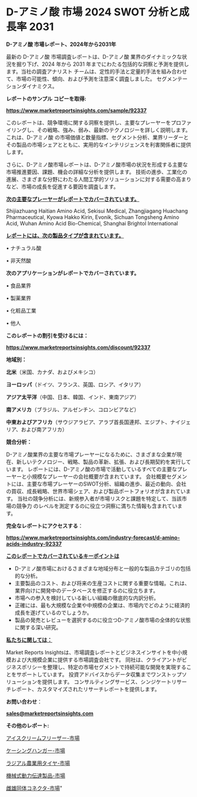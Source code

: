 # D-アミノ酸 市場 2024 SWOT 分析と成長率 2031

<strong>D-アミノ酸 市場レポート、2024年から2031年</strong>

最新の D-アミノ酸 市場調査レポートは、D-アミノ酸 業界のダイナミックな状況を掘り下げ、2024 年から 2031 年までにわたる包括的な洞察と予測を提供します。当社の調査アナリスト チームは、定性的手法と定量的手法を組み合わせて、市場の可能性、傾向、および予測を注意深く調査しました。 セグメンテーションダイナミクス。



<strong>レポートのサンプル コピーを取得:</strong> <a href=https://www.marketreportsinsights.com/sample/92337>

<strong><u>https://www.marketreportsinsights.com/sample/92337</u></strong></a>

このレポートは、競争環境に関する洞察を提供し、主要なプレーヤーをプロファイリングし、その戦略、強み、弱み、最新のテクノロジーを詳しく説明します。 これは、D-アミノ酸 の市場価値と数量指標、セグメント分析、業界リーダーとその製品の市場シェアとともに、実用的なインテリジェンスを利害関係者に提供します。

さらに、D-アミノ酸市場レポートは、D-アミノ酸市場の状況を形成する主要な市場推進要因、課題、機会の詳細な分析を提供します。 技術の進歩、工業化の進展、さまざまな分野にわたる人間工学的ソリューションに対する需要の高まりなど、市場の成長を促進する要因を調査します。



<strong><u>次の主要なプレーヤーがレポートでカバーされています。</u></strong>

Shijiazhuang Haitian Amino Acid, Sekisui Medical, Zhangjiagang Huachang Pharmaceutical, Kyowa Hakko Kirin, Evonik, Sichuan Tongsheng Amino Acid, Wuhan Amino Acid Bio-Chemical, Shanghai Brightol International



<strong><u><b>レポートには、次の製品タイプが含まれています。</b></u></strong>

• ナチュラル酸

• 非天然酸



<strong><b>次のアプリケーションがレポートでカバーされています。</b></strong>

• 食品業界

• 製薬業界

• 化粧品工業

• 他人



<strong><b>このレポートの割引を受けるには：</b></strong><a href=https://www.marketreportsinsights.com/discount/92337>

<strong><u>https://www.marketreportsinsights.com/discount/92337</u></strong></a>



<strong>地域別：</strong>



<strong>北米</strong>（米国、カナダ、およびメキシコ）



<strong>ヨーロッパ</strong>（ドイツ、フランス、英国、ロシア、イタリア）



<strong>アジア太平洋</strong>（中国、日本、韓国、インド、東南アジア）



<strong>南アメリカ</strong>（ブラジル、アルゼンチン、コロンビアなど）



<strong>中東およびアフリカ</strong>（サウジアラビア、アラブ首長国連邦、エジプト、ナイジェリア、および南アフリカ）



<strong>競合分析：</strong>

D-アミノ酸業界の主要な市場プレーヤーになるために、さまざまな企業が現在、新しいテクノロジー、戦略、製品の革新、拡張、および長期契約を実行しています。 レポートには、D-アミノ酸の市場で活動しているすべての主要なプレーヤーと小規模なプレーヤーの会社概要が含まれています。 会社概要セグメントには、主要な市場プレーヤーのSWOT分析、組織の進歩、最近の動向、会社の買収、成長戦略、世界市場シェア、および製品ポートフォリオが含まれています。 当社の競争分析には、新規参入者が市場リスクと課題を特定して、当該市場の競争力 のレベルを測定するのに役立つ洞察に満ちた情報も含まれています。



<strong>完全なレポートにアクセスする</strong>：

<a href=https://www.marketreportsinsights.com/industry-forecast/d-amino-acids-industry-92337>

<strong><u>https://www.marketreportsinsights.com/industry-forecast/d-amino-acids-industry-92337</u></strong></a>



<strong><u><b>このレポートでカバーされているキーポイントは</b></u></strong>
<ul>
  <li>D-アミノ酸市場におけるさまざまな地域分布と一般的な製品カテゴリの包括的な分析。</li>
  <li>主要製品のコスト、および将来の生産コストに関する重要な情報。これは、業界向けに開発中のデータベースを修正するのに役立ちます。</li>
  <li>市場への参入を検討している新しい組織の徹底的な内訳分析。</li>
  <li>正確には、最も大規模な企業や中規模の企業は、市場内でどのように経済的成長を遂げているのでしょうか。</li>
  <li>製品の発売とレビューを選択するのに役立つD-アミノ酸市場の全体的な状態に関する深い研究。</li>
</ul>


<strong><u><b>私たちに関しては：</b></u></strong>

Market Reports Insightsは、市場調査レポートとビジネスインサイトを中小規模および大規模企業に提供する市場調査会社です。 同社は、クライアントがビジネスポリシーを整理し、特定の市場セグメントで持続可能な開発を実現することをサポートしています。 投資アドバイスからデータ収集までワンストップソリューションを提供します。 コンサルティングサービス、シンジケートリサーチレポート、カスタマイズされたリサーチレポートを提供します。



<strong><b>お問い合わせ</b></strong>：

<a href=mailto:sales@marketreportsinsights.com>

<strong><u>sales@marketreportsinsights.com</u></strong></a>



<strong>その他のレポート:</strong>

<a href=https://www.linkedin.com/pulse/アイスクリームフリーザー-市場-2030-年までの需要に焦点を当てた-2023-年調査レポート-ouxhf/>アイスクリームフリーザー-市場</a>

<a href=https://www.linkedin.com/pulse/ケーシングハンガー-市場-2023-総利益と主要ベンダー-2030-data-dive-discoveries-24-analysis-l2pof/>ケーシングハンガー-市場</a>

<a href=https://www.linkedin.com/pulse/ラジアル農業用タイヤ-市場-2023-swot-分析と成長率-2030-l3e8f/>ラジアル農業用タイヤ-市場</a>

<a href=https://www.linkedin.com/pulse/機械式動力伝達製品-市場-2023-最新の-cagr-および成長分析-2030-7szvf/>機械式動力伝達製品-市場</a>

<a href=https://www.linkedin.com/pulse/雌雄同体コネクタ-市場-2023-競争分析と事業成長-2030-analytics-achievers-24-analysis-fdvrf/>雌雄同体コネクタ-市場</a>"
